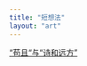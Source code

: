 ```yaml
---
title: "短想法"
layout: "art"
---
```


[“苟且“与“诗和远方”](https://www.yuque.com/ernest-yq8ge/yy0nqb/qrit1z)

<!--more-->
